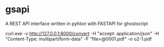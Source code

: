 # gsapi
A REST API interface written in pyhton with FASTAPI for ghostscript


curl.exe -v http://127.0.0.1:8000/convert -H "accept: application/json" -H "Content-Type: multipart/form-data" -F "file=@0001.pdf" -o o2-1.pdf